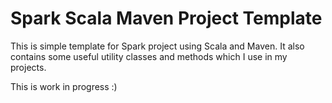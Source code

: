 # Spark Scala Maven Project Template

This is simple template for Spark project using Scala and Maven. It also contains some useful utility classes and methods which I use in my projects.

This is work in progress :)